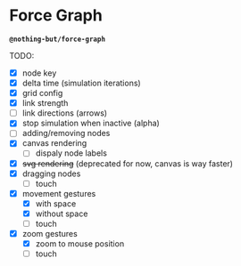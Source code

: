 # Force Graph

**`@nothing-but/force-graph`**

TODO:

-   [x] node key
-   [x] delta time (simulation iterations)
-   [x] grid config
-   [x] link strength
-   [ ] link directions (arrows)
-   [x] stop simulation when inactive (alpha)
-   [ ] adding/removing nodes
-   [x] canvas rendering
    -   [ ] dispaly node labels
-   [x] ~~svg rendering~~ (deprecated for now, canvas is way faster)
-   [x] dragging nodes
    -   [ ] touch
-   [x] movement gestures
    -   [x] with space
    -   [x] without space
    -   [ ] touch
-   [x] zoom gestures
    -   [x] zoom to mouse position
    -   [ ] touch
